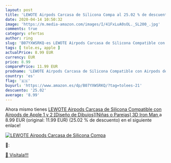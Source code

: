 ```yaml
---
layout: post
title: 'LEWOTE Airpods Carcasa de Silicona Compa al 25.02 % de descuento'
date: 2020-04-14 10:50:32
image: 'https://m.media-amazon.com/images/I/41FxLuA0sOL._SL200_.jpg'
comments: true
category: ofertas
author: ring
slug: 'B07YXWSRKQ-es LEWOTE Airpods Carcasa de Silicona Compatible con Airpods...'
tags: [ tole.es, apple ]
actualPrice: 8.99 EUR
currency: EUR
price: 8.99
comparePrice: 11.99 EUR
prodname: 'LEWOTE Airpods Carcasa de Silicona Compatible con Airpods de Apple 1 y 2 [Diseño de Dibujos][Niñas o Parejas]  3D Iron Man '
country: 'es'
flag: '🇪🇸'
buyurl: 'https://www.amazon.es/dp/B07YXWSRKQ/?tag=tolees-21'
descuento: '25.02'
average: '8.99'
---
```


Ahora mismo tienes [LEWOTE Airpods Carcasa de Silicona Compatible con Airpods de Apple 1 y 2 [Diseño de Dibujos][Niñas o Parejas]  3D Iron Man ](https://www.amazon.es/dp/B07YXWSRKQ/?tag=tolees-21) a 8.99 EUR (original: 11.99 EUR) (25.02 %  de descuento) en el siguiente enlace!

[![LEWOTE Airpods Carcasa de Silicona Compa](https://m.media-amazon.com/images/I/41FxLuA0sOL._SL200_.jpg)](https://www.amazon.es/dp/B07YXWSRKQ/?tag=tolees-21)

🔎:


[🛒 Visítala!!!](https://www.amazon.es/dp/B07YXWSRKQ/?tag=tolees-21)
